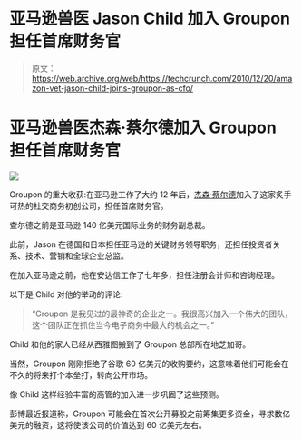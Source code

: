 # 亚马逊兽医 Jason Child 加入 Groupon 担任首席财务官 

> 原文：<https://web.archive.org/web/https://techcrunch.com/2010/12/20/amazon-vet-jason-child-joins-groupon-as-cfo/>

# 亚马逊兽医杰森·蔡尔德加入 Groupon 担任首席财务官

![](img/2e5d0d65dff9964b3d68d1c6f7d578bb.png)

Groupon 的重大收获:在亚马逊工作了大约 12 年后，[杰森·蔡尔德](https://web.archive.org/web/20221007085658/http://www.linkedin.com/in/iw3dlyw7)加入了这家炙手可热的社交商务初创公司，担任首席财务官。

查尔德之前是亚马逊 140 亿美元国际业务的财务副总裁。

此前，Jason 在德国和日本担任亚马逊的关键财务领导职务，还担任投资者关系、技术、营销和全球企业总监。

在加入亚马逊之前，他在安达信工作了七年多，担任注册会计师和咨询经理。

以下是 Child 对他的举动的评论:

> “Groupon 是我见过的最神奇的企业之一。我很高兴加入一个伟大的团队，这个团队正在抓住当今电子商务中最大的机会之一。”

Child 和他的家人已经从西雅图搬到了 Groupon 总部所在地芝加哥。

当然，Groupon 刚刚拒绝了谷歌 60 亿美元的收购要约，这意味着他们可能会在不久的将来打个本垒打，转向公开市场。

像 Child 这样经验丰富的高管的加入进一步巩固了这些预测。

彭博最近报道称，Groupon 可能会在首次公开募股之前筹集更多资金，寻求数亿美元的融资，这将使该公司的价值达到 60 亿美元左右。